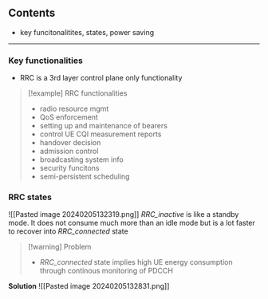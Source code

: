 ## Contents
- key funcitonalitites, states, power saving
---
### Key functionalities
- RRC is a 3rd layer control plane only functionality
>[!example] RRC functionalities
>- radio resource mgmt
>- QoS enforcement
>- setting up and maintenance of bearers
>- control UE CQI measurement reports
>- handover decision
>- admission control
>- broadcasting system info
>- security funcitons
>- semi-persistent scheduling

### RRC states
![[Pasted image 20240205132319.png]]
*RRC_inactive* is like a standby mode. It does not consume much more than an idle mode but is a lot faster to recover into *RRC_connected* state

>[!warning] Problem
>- *RRC_connected* state implies high UE energy consumption through continous monitoring of PDCCH

**Solution**
![[Pasted image 20240205132831.png]]

